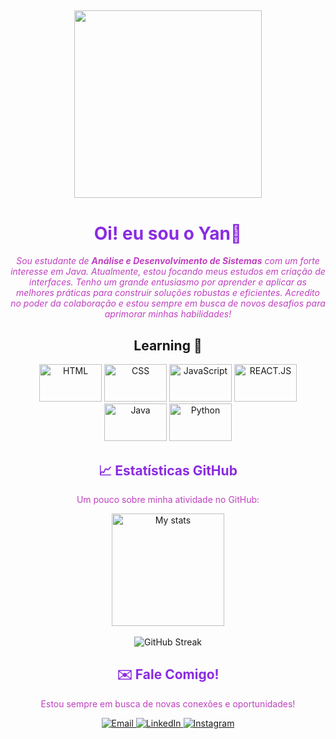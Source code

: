## 
<div align="center">
  <img src="https://64.media.tumblr.com/94405cfd431c45b52a4dc0f228276687/tumblr_obhulhi6621uc9x1zo1_500.gif" width="300"/>
  <h1 style="color:#8A2BE2;">Oi! eu sou o Yan👋</h1>
  <p style="color:#BF40BF;">
    <i>Sou estudante de <b>Análise e Desenvolvimento de Sistemas</b> com um forte interesse em Java. 
    Atualmente, estou focando meus estudos em criação de interfaces.
    Tenho um grande entusiasmo por aprender e aplicar as melhores práticas para construir soluções robustas e eficientes.
    Acredito no poder da colaboração e estou sempre em busca de novos desafios para aprimorar minhas habilidades!</i>
  </p>
</div>

##
<div align="center" style="display: inline_block">
          <h2>Learning 📖</h2>
          <img  alt="HTML" height="60" width="100" src="https://cdn.jsdelivr.net/gh/devicons/devicon@latest/icons/html5/html5-original.svg">
          <img alt="CSS" height="60" width="100" src="https://cdn.jsdelivr.net/gh/devicons/devicon@latest/icons/css3/css3-original.svg"> 
          <img alt="JavaScript" height="60" width="100" src="https://cdn.jsdelivr.net/gh/devicons/devicon@latest/icons/javascript/javascript-original.svg">
          <img alt="REACT.JS" height="60" width="100" src="https://cdn.jsdelivr.net/gh/devicons/devicon@latest/icons/reactnative/reactnative-original.svg">
          <img alt="Java" height="60" width="100" src="https://cdn.jsdelivr.net/gh/devicons/devicon@latest/icons/java/java-original.svg">
          <img alt="Python" height="60" width="100" src="https://cdn.jsdelivr.net/gh/devicons/devicon@latest/icons/python/python-original.svg">
          
</div>



##

<div align="center">
  <h2 style="color:#8A2BE2;">📈 Estatísticas GitHub</h2>
  <p style="color:#BF40BF;">Um pouco sobre minha atividade no GitHub:</p>
  <img alt="My stats" height="180em"  src="https://github-readme-stats.vercel.app/api?username=kennyangit&show_icons=true&theme=dark"/>
  <br/> <br/>
  <img src="https://github-readme-streak-stats.herokuapp.com/?user=kennyangit&theme=dark&currStreakLabel=white&sideLabels=white&dates=white&ring=dad3cd&fire=dad3cd" alt="GitHub Streak"/>
</div>

<div align="center">
  <h2 style="color:#8A2BE2;">✉️ Fale Comigo!</h2>
  <p style="color:#BF40BF;">Estou sempre em busca de novas conexões e oportunidades!</p>
  <p>
    <a href="mailto:yankennydsn@gmail.com" target="_blank">
      <img src="https://img.shields.io/badge/Email-D14836?style=for-the-badge&logo=gmail&logoColor=white" alt="Email"/>
    </a>
    <a href="www.linkedin.com/in/yan-kenny" target="_blank">
      <img src="https://img.shields.io/badge/LinkedIn-0077B5?style=for-the-badge&logo=linkedin&logoColor=white" alt="LinkedIn"/>
    </a>
    <a href="https://www.instagram.com/oikennyan/" target="_blank">
      <img src="https://img.shields.io/badge/Instagram-E4405F?style=for-the-badge&logo=instagram&logoColor=white" alt="Instagram"/>
    </a>
  </p>
</div>
